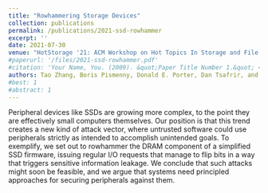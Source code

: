 ```yaml
---
title: "Rowhammering Storage Devices"
collection: publications
permalink: /publications/2021-ssd-rowhammer
excerpt: ''
date: 2021-07-30
venue: "HotStorage '21: ACM Workshop on Hot Topics In Storage and File Systems"
#paperurl: '/files/2021-ssd-rowhammer.pdf'
#citation: 'Your Name, You. (2009). &quot;Paper Title Number 1.&quot; <i>Journal 1</i>. 1(1).'
authors: Tao Zhang, Boris Pismenny, Donald E. Porter, Dan Tsafrir, and Aviad Zuck
#best: 1
#abstract: 1
---
```

Peripheral devices like SSDs are growing more complex, to the point
they are effectively small computers themselves. Our position is that
this trend creates a new kind of attack vector, where untrusted
software could use peripherals strictly as intended to accomplish
unintended goals. To exemplify, we set out to rowhammer the DRAM
component of a simplified SSD firmware, issuing regular I/O requests
that manage to flip bits in a way that triggers sensitive information
leakage. We conclude that such attacks might soon be feasible, and we
argue that systems need principled approaches for securing peripherals
against them.
